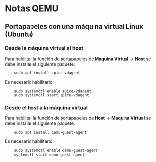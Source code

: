 # Notas QEMU

## Portapapeles con una máquina virtual Linux (Ubuntu)

### Desde la máquina virtual al host

Para habilitar la función de portapapeles de **Maquina Virtual** -> **Host** se debe instalar el siguiente paquete:

		sudo apt install spice-vdagent
		
Es necesario habilitarlo:

		sudo systemctl enable spice-vdagent
		sudo systemctl start spice-vdagent

		
### Desde el host a la máquina virtual

Para habilitar la función de portapapeles de **Host** -> **Maquina Virtual** se debe instalar el siguiente paquete:

		sudo apt install qemu-guest-agent

Es necesario habilitarlo:

		sudo systemctl enable qemu-guest-agent
		systemctl start qemu-guest-agent
		
